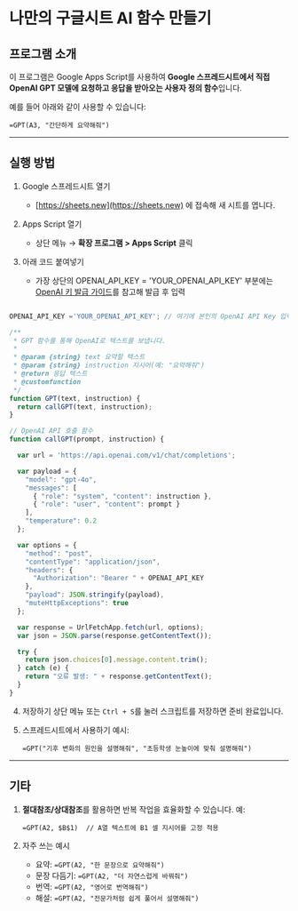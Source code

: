 
# 나만의 구글시트 AI 함수 만들기
## 프로그램 소개

이 프로그램은 Google Apps Script를 사용하여 **Google 스프레드시트에서 직접 OpenAI GPT 모델에 요청하고 응답을 받아오는 사용자 정의 함수**입니다.

예를 들어 아래와 같이 사용할 수 있습니다:

```
=GPT(A3, "간단하게 요약해줘")
```

---

## 실행 방법

1. Google 스프레드시트 열기
   - [https://sheets.new](https://sheets.new) 에 접속해 새 시트를 엽니다.

2. Apps Script 열기
   - 상단 메뉴 → **확장 프로그램 > Apps Script** 클릭

3. 아래 코드 붙여넣기
   - 가장 상단의 OPENAI_API_KEY = 'YOUR_OPENAI_API_KEY' 부분에는 [OpenAI 키 발급 가이드](https://github.com/dabidstudio/dabidstudio_guides/blob/main/get-openai-api-key.md)를 참고해 발급 후 입력


```javascript

OPENAI_API_KEY ='YOUR_OPENAI_API_KEY'; // 여기에 본인의 OpenAI API Key 입력

/**
 * GPT 함수를 통해 OpenAI로 텍스트를 보냅니다.
 *
 * @param {string} text 요약할 텍스트
 * @param {string} instruction 지시어(예: "요약해줘")
 * @return 응답 텍스트
 * @customfunction
 */
function GPT(text, instruction) {
  return callGPT(text, instruction);
}

// OpenAI API 호출 함수
function callGPT(prompt, instruction) {

  var url = 'https://api.openai.com/v1/chat/completions';

  var payload = {
    "model": "gpt-4o",
    "messages": [
      { "role": "system", "content": instruction },
      { "role": "user", "content": prompt }
    ],
    "temperature": 0.2
  };

  var options = {
    "method": "post",
    "contentType": "application/json",
    "headers": {
      "Authorization": "Bearer " + OPENAI_API_KEY
    },
    "payload": JSON.stringify(payload),
    "muteHttpExceptions": true
  };

  var response = UrlFetchApp.fetch(url, options);
  var json = JSON.parse(response.getContentText());

  try {
    return json.choices[0].message.content.trim();
  } catch (e) {
    return "오류 발생: " + response.getContentText();
  }
}
```

4. 저장하기
   상단 메뉴 또는 `Ctrl + S`를 눌러 스크립트를 저장하면 준비 완료입니다.

5. 스프레드시트에서 사용하기
   예시:

   ```
   =GPT("기후 변화의 원인을 설명해줘", "초등학생 눈높이에 맞춰 설명해줘")
   ```

---

## 기타

1. **절대참조/상대참조**를 활용하면 반복 작업을 효율화할 수 있습니다.
   예:

   ```
   =GPT(A2, $B$1)  // A열 텍스트에 B1 셀 지시어를 고정 적용
   ```

2. 자주 쓰는 예시

   * 요약: `=GPT(A2, "한 문장으로 요약해줘")`
   * 문장 다듬기: `=GPT(A2, "더 자연스럽게 바꿔줘")`
   * 번역: `=GPT(A2, "영어로 번역해줘")`
   * 해설: `=GPT(A2, "전문가처럼 쉽게 풀어서 설명해줘")`
